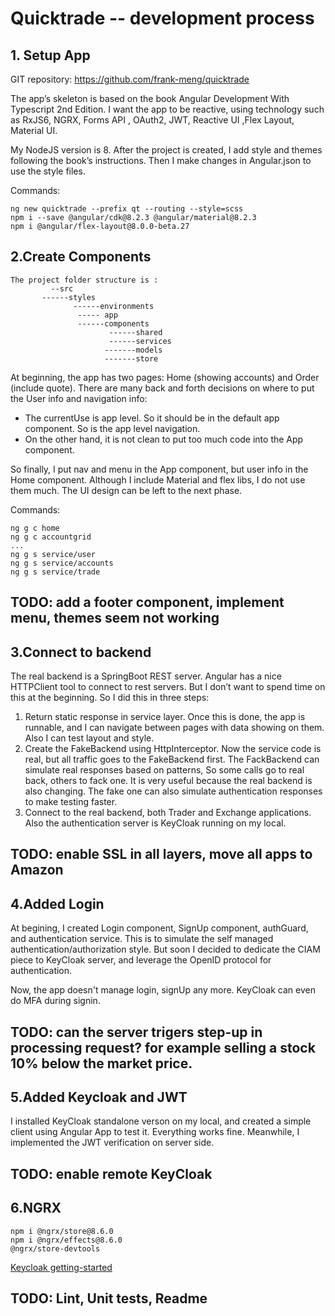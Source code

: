 # Quicktrade -- development process

## 1. Setup App

GIT repository: https://github.com/frank-meng/quicktrade

The app’s skeleton is based on the book Angular Development With Typescript 2nd Edition. I want the app to be reactive, using technology such as RxJS6, NGRX, Forms API , OAuth2, JWT, Reactive UI ,Flex Layout, Material UI.

My NodeJS version is 8. After the project is created, I add style and themes following the book’s instructions. Then I make changes in Angular.json to use the style files.

Commands:
```
ng new quicktrade --prefix qt --routing --style=scss
npm i --save @angular/cdk@8.2.3 @angular/material@8.2.3
npm i @angular/flex-layout@8.0.0-beta.27
```
## 2.Create Components
	The project folder structure is :
             --src  
	       ------styles   
                  ------environments 	
                   ----- app
	               ------components
                          ------shared
                          ------services
                         -------models
                         -------store		
	
At beginning, the app has two pages: Home (showing accounts) and Order (include quote).  There are many back and forth decisions on where to put the User info and navigation info: 
- The currentUse is app level. So it should be in the default app component. So is the app level navigation.
- On the other hand, it is not clean to put too much code into the App component.


So finally, I put nav and menu in the App component, but user info in the Home component. Although I include Material and flex libs, I do not use them much. The UI design can be left to the next phase.  

Commands:
```
ng g c home
ng g c accountgrid
...
ng g s service/user
ng g s service/accounts
ng g s service/trade
```
## TODO:  add a footer component, implement menu, themes seem not working 

## 3.Connect to backend
The real backend is a SpringBoot REST server. Angular has a nice HTTPClient tool to connect to rest servers. But I don’t want to spend time on this at the beginning. So I did this in three steps:
1. Return static response in service layer. Once this is done, the app is runnable, and I can navigate between pages with data showing on them. Also I can test layout and style.
2. Create the FakeBackend using HttpInterceptor. Now the service code is real, but all traffic goes to the FakeBackend first. The FackBackend can simulate real responses based on patterns, So some calls go to real back, others to fack one. It is very useful because the real backend is also changing.  The fake one can also simulate authentication responses to make testing faster.
3. Connect to the real backend, both Trader and Exchange applications. Also the authentication server is KeyCloak running on my local. 

## TODO:  enable SSL in all layers, move all apps to Amazon

## 4.Added Login
At begining, I created Login component, SignUp component, authGuard, and authentication service. This is to simulate the self managed authentication/authorization style. But soon I decided to dedicate the CIAM piece to KeyCloak server, and leverage the OpenID protocol for authentication. 

Now, the app doesn't manage login, signUp any more. KeyCloak can even do MFA during signin.

## TODO: can the server trigers step-up in processing request? for example selling a stock 10% below the market price.

## 5.Added Keycloak and JWT

I installed KeyCloak standalone verson on my local, and created a simple client using Angular App to test it. Everything works fine. Meanwhile, I implemented the JWT verification on server side.







## TODO:  enable remote KeyCloak 

## 6.NGRX

```
npm i @ngrx/store@8.6.0
npm i @ngrx/effects@8.6.0
@ngrx/store-devtools
```



[Keycloak getting-started](https://www.keycloak.org/getting-started/getting-started-zip)

## TODO:  Lint, Unit tests, Readme 

